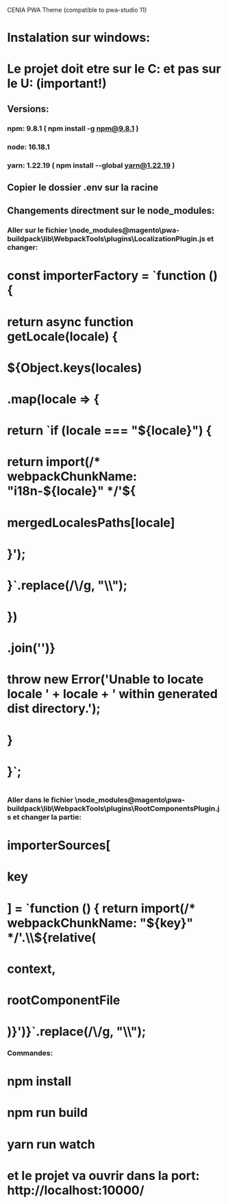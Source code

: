CENIA PWA Theme (compatible to pwa-studio 11)

# Instalation sur windows:
# Le projet doit etre sur le C: et pas sur le U: (important!)

## Versions:

### npm: 9.8.1  ( npm install -g npm@9.8.1 )
### node: 16.18.1
### yarn: 1.22.19 ( npm install --global yarn@1.22.19 )

## Copier le dossier .env sur la racine

## Changements directment sur le node_modules:

### Aller sur le fichier \node_modules\@magento\pwa-buildpack\lib\WebpackTools\plugins\LocalizationPlugin.js et changer: 

# const importerFactory = `function () {
#            return async function getLocale(locale) {
#                ${Object.keys(locales)
#                    .map(locale => {
#                        return `if (locale === "${locale}") {
#                        return import(/* webpackChunkName: "i18n-${locale}" */'${
#                           mergedLocalesPaths[locale]
#                        }');
#                    }`.replace(/\\/g, "\\\\");
#                    })
#                    .join('')}
#                throw new Error('Unable to locate locale ' + locale + ' within generated dist directory.');
#            }
#        }`;
#
### Aller dans le fichier \node_modules\@magento\pwa-buildpack\lib\WebpackTools\plugins\RootComponentsPlugin.js et changer la partie:

# importerSources[
#        key
#    ] = `function () { return import(/* webpackChunkName: "${key}" */'.\\${relative(
#        context,
#        rootComponentFile
#    )}')}`.replace(/\\/g, "\\\\");

### Commandes: 

# npm install
# npm run build
# yarn run watch
# et le projet va ouvrir dans la port: http://localhost:10000/

